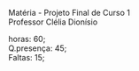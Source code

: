 ﻿Matéria - Projeto Final de Curso 1  
Professor Clélia Dionísio  

horas: 60;  
Q.presença: 45;  
Faltas: 15;  
